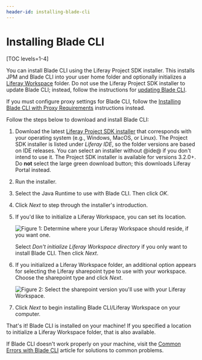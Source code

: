 ```yaml
---
header-id: installing-blade-cli
---
```


# Installing Blade CLI

[TOC levels=1-4]

You can install Blade CLI using the Liferay Project SDK installer. This installs
JPM and Blade CLI into your user home folder and optionally initializes a
[Liferay Workspace](/docs/7-2/reference/-/knowledge_base/r/liferay-workspace)
folder. Do not use the Liferay Project SDK installer to update Blade CLI;
instead, follow the instructions for
[updating Blade CLI](/docs/7-2/reference/-/knowledge_base/r/updating-blade-cli).

If you must configure proxy settings for Blade CLI, follow the
[Installing Blade CLI with Proxy Requirements](/docs/7-2/reference/-/knowledge_base/r/installing-blade-cli-with-proxy-requirements) instructions instead.

Follow the steps below to download and install Blade CLI:

1.  Download the latest
    [Liferay Project SDK installer](https://sourceforge.net/projects/lportal/files/Liferay%20IDE/)
    that corresponds with your operating system (e.g., Windows, MacOS, or
    Linux). The Project SDK installer is listed under *Liferay IDE*, so the
    folder versions are based on IDE releases. You can select an installer
    without @ide@ if you don't intend to use it. The Project SDK installer is
    available for versions 3.2.0+. Do **not** select the large
    green download button; this downloads Liferay Portal instead.

2.  Run the installer. 

3.  Select the Java Runtime to use with Blade CLI. Then click *OK*.

4.  Click *Next* to step through the installer's introduction.

5.  If you'd like to initialize a Liferay Workspace, you can set its location. 

    ![Figure 1: Determine where your Liferay Workspace should reside, if you want one.](../../../images/blade-installer-workspace-init.png)

    Select *Don't initialize Liferay Workspace directory* if you only want to
    install Blade CLI. Then click *Next*.

6.  If you initialized a Liferay Workspace folder, an additional option appears
    for selecting the Liferay sharepoint type to use with your workspace. Choose
    the sharepoint type and click *Next*.

    ![Figure 2: Select the sharepoint version you'll use with your Liferay Workspace.](../../../images/installer-workspace-type.png)

7.  Click *Next* to begin installing Blade CLI/Liferay Workspace on your
    computer.

That's it! Blade CLI is installed on your machine! If you specified a location
to initialize a Liferay Workspace folder, that is also available.

If Blade CLI doesn't work properly on your machine, visit the
[Common Errors with Blade CLI](/docs/7-2/reference/-/knowledge_base/r/common-errors-with-blade-cli)
article for solutions to common problems.
